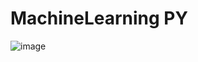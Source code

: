 # MachineLearning PY
 
 ![image](https://drive.google.com/uc?id=1VWWzaIoOMkVO3hymEFsSnpxOfGY9TVuP)
 




